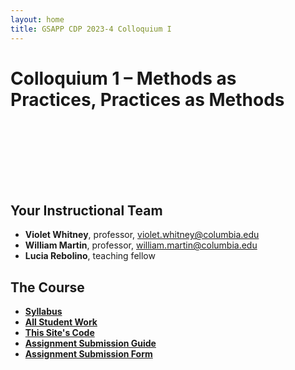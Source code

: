 ```yaml
---
layout: home
title: GSAPP CDP 2023-4 Colloquium I
---
```


# Colloquium 1 &ndash; Methods as Practices, Practices as Methods

<div style="height: 100px;"></div>

## Your Instructional Team

- **Violet Whitney**, professor, violet.whitney@columbia.edu
- **William Martin**, professor, william.martin@columbia.edu
- **Lucia Rebolino**, teaching fellow

## The Course

- **[Syllabus](https://docs.google.com/document/d/11NBOQtI5u7u1sVodt7KDA47gdLSjl291p6vMbH0oqFo/edit)**
- **[All Student Work](work)**
- **[This Site's Code](https://github.com/GSAPP-CDP/colloquium-1-2023)**
- **[Assignment Submission Guide](https://docs.google.com/document/d/1mFBtcA1yuhnZpul9Dq_K_4vlwR9f11dKCqUAcbcvVsE/edit)**
- **[Assignment Submission Form](https://forms.gle/24msnncpirDQuw7B9)**
